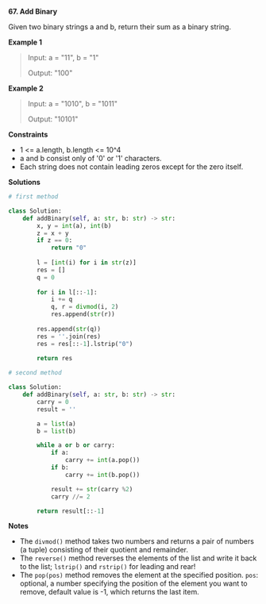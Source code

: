 **67. Add Binary**

Given two binary strings a and b, return their sum as a binary string.


**Example 1**

> Input: a = "11", b = "1"
>
> Output: "100"

**Example 2**

> Input: a = "1010", b = "1011"
> 
> Output: "10101"

**Constraints**

- 1 <= a.length, b.length <= 10^4
- a and b consist only of '0' or '1' characters.
- Each string does not contain leading zeros except for the zero itself.

**Solutions**

```python
# first method

class Solution:
    def addBinary(self, a: str, b: str) -> str:
        x, y = int(a), int(b)
        z = x + y
        if z == 0:
            return "0"
        
        l = [int(i) for i in str(z)]
        res = []
        q = 0
        
        for i in l[::-1]:
            i += q
            q, r = divmod(i, 2)
            res.append(str(r))
        
        res.append(str(q))
        res = ''.join(res)
        res = res[::-1].lstrip("0")
        
        return res
```

```python
# second method

class Solution:
    def addBinary(self, a: str, b: str) -> str:
        carry = 0
        result = ''

        a = list(a)
        b = list(b)

        while a or b or carry:
            if a:
                carry += int(a.pop())
            if b:
                carry += int(b.pop())

            result += str(carry %2)
            carry //= 2

        return result[::-1]
```

**Notes**

- The `divmod()` method takes two numbers and returns a pair of numbers (a tuple) consisting of their quotient and remainder.
- The `reverse()` method reverses the elements of the list and write it back to the list;  `lstrip()` and `rstrip()` for leading and rear!
- The `pop(pos)` method removes the element at the specified position. `pos`: optional, a number specifying the position of the element you want to remove, default value is -1, which returns the last item.

